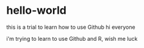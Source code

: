 # hello-world
this is a trial to learn how to use Github
hi everyone 

i'm trying to learn to use Github and R, 
wish me luck 
